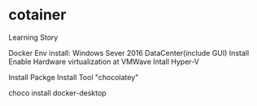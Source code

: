 # cotainer
Learning Story

Docker Env install:
Windows Sever 2016 DataCenter(include GUI) Install
Enable Hardware virtualization at VMWave
Intall Hyper-V

Install Packge Install Tool "chocolatey"

choco install docker-desktop












